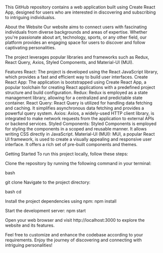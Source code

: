 This GitHub repository contains a web application built using Create React App, designed for users who are interested in discovering and subscribing to intriguing individualss.

About the Website
Our website aims to connect users with fascinating individuals from diverse backgrounds and areas of expertise. Whether you're passionate about art, technology, sports, or any other field, our platform provides an engaging space for users to discover and follow captivating personalities.

The project leverages popular libraries and frameworks such as Redux, React Query, Axios, Styled Components, and Material-UI (MUI).

Features
React: The project is developed using the React JavaScript library, which provides a fast and efficient way to build user interfaces.
Create React App: The application is bootstrapped using Create React App, a popular toolchain for creating React applications with a predefined project structure and build configuration.
Redux: Redux is employed as a state management library, allowing for a centralized and predictable state container.
React Query: React Query is utilized for handling data fetching and caching. It simplifies asynchronous data fetching and provides a powerful query system.
Axios: Axios, a widely-used HTTP client library, is integrated to make network requests from the application to external APIs or backend services.
Styled Components: Styled Components is employed for styling the components in a scoped and reusable manner. It allows writing CSS directly in JavaScript.
Material-UI (MUI): MUI, a popular React UI framework, is used to create a visually appealing and responsive user interface. It offers a rich set of pre-built components and themes.

Getting Started
To run this project locally, follow these steps:

Clone the repository by running the following command in your terminal:

bash

git clone <repository-url>
Navigate to the project directory:

bash
cd <project-directory>

Install the project dependencies using npm:
npm install

Start the development server:
npm start

Open your web browser and visit http://localhost:3000 to explore the website and its features.

Feel free to customize and enhance the codebase according to your requirements. Enjoy the journey of discovering and connecting with intriguing personalities!
